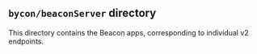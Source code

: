 ## `bycon/beaconServer` directory

This directory contains the Beacon apps, corresponding to individual v2
endpoints.

